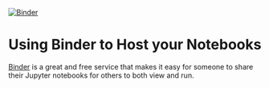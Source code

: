 [![Binder](https://mybinder.org/badge_logo.svg)](https://mybinder.org/v2/gh/hminsky1/binder-framework/HEAD?labpath=Milestone_Action_Items.ipynb)

# Using Binder to Host your Notebooks
[Binder](https://mybinder.org) is a great and free service that makes it easy for someone to share their Jupyter notebooks for others to both view and run. 
